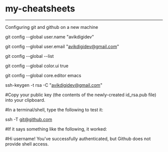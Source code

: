 # my-cheatsheets
----------------------------------------------------------------------------------------------------------
Configuring git and github on a new machine


git config --global user.name "avikdigidev"

git config --global user.email "avikdigidev@gmail.com"

git config --global --list

git config --global color.ui true

git config --global core.editor emacs

ssh-keygen -t rsa -C "avikdigidev@gmail.com"

#Copy your public key (the contents of the newly-created id_rsa.pub file) into your clipboard.

#In a terminal/shell, type the following to test it:

ssh -T git@github.com

#If it says something like the following, it worked:

#Hi username! You've successfully authenticated, but Github does not provide shell access.
